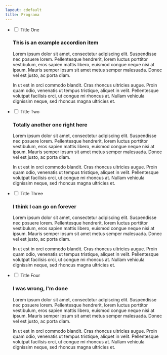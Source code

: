 ```yaml
---
layout: cdefault
title: Programa 
---
```


<div class="accordion vertical">
    <ul>
        <li>
            <input type="checkbox" id="checkbox-1" name="checkbox-accordion" />
            <label for="checkbox-1">Title&nbsp;One</label>
            <div class="content">
                <h3>This is an example accordion item</h3>
                <p>Lorem ipsum dolor sit amet, consectetur adipiscing elit. Suspendisse nec posuere lorem. Pellentesque hendrerit, lorem luctus porttitor vestibulum, eros sapien mattis libero, euismod congue neque nisi at ipsum. Mauris semper ipsum sit amet metus semper malesuada. Donec vel est justo, ac porta diam.</p>
                <p>In ut est in orci commodo blandit. Cras rhoncus ultricies augue. Proin quam odio, venenatis ut tempus tristique, aliquet in velit. Pellentesque volutpat facilisis orci, ut congue mi rhoncus at. Nullam vehicula dignissim neque, sed rhoncus magna ultricies et.</p>
            </div>
        </li>
        <li>
            <input type="checkbox" id="checkbox-2" name="checkbox-accordion" />
            <label for="checkbox-2">Title&nbsp;Two</label>
            <div class="content">
                <h3>Totally another one right here</h3>
                <p>Lorem ipsum dolor sit amet, consectetur adipiscing elit. Suspendisse nec posuere lorem. Pellentesque hendrerit, lorem luctus porttitor vestibulum, eros sapien mattis libero, euismod congue neque nisi at ipsum. Mauris semper ipsum sit amet metus semper malesuada. Donec vel est justo, ac porta diam.</p>
                <p>In ut est in orci commodo blandit. Cras rhoncus ultricies augue. Proin quam odio, venenatis ut tempus tristique, aliquet in velit. Pellentesque volutpat facilisis orci, ut congue mi rhoncus at. Nullam vehicula dignissim neque, sed rhoncus magna ultricies et.</p>
            </div>
        </li>
        <li>
            <input type="checkbox" id="checkbox-3" name="checkbox-accordion" />
            <label for="checkbox-3">Title&nbsp;Three</label>
            <div class="content">
                <h3>I think I can go on forever</h3>
                <p>Lorem ipsum dolor sit amet, consectetur adipiscing elit. Suspendisse nec posuere lorem. Pellentesque hendrerit, lorem luctus porttitor vestibulum, eros sapien mattis libero, euismod congue neque nisi at ipsum. Mauris semper ipsum sit amet metus semper malesuada. Donec vel est justo, ac porta diam.</p>
                <p>In ut est in orci commodo blandit. Cras rhoncus ultricies augue. Proin quam odio, venenatis ut tempus tristique, aliquet in velit. Pellentesque volutpat facilisis orci, ut congue mi rhoncus at. Nullam vehicula dignissim neque, sed rhoncus magna ultricies et.</p>
            </div>
        </li>
        <li>
            <input type="checkbox" id="checkbox-4" name="checkbox-accordion" />
            <label for="checkbox-4">Title&nbsp;Four</label>
            <div class="content">
                <h3>I was wrong, I'm done</h3>
                <p>Lorem ipsum dolor sit amet, consectetur adipiscing elit. Suspendisse nec posuere lorem. Pellentesque hendrerit, lorem luctus porttitor vestibulum, eros sapien mattis libero, euismod congue neque nisi at ipsum. Mauris semper ipsum sit amet metus semper malesuada. Donec vel est justo, ac porta diam.</p>
                <p>In ut est in orci commodo blandit. Cras rhoncus ultricies augue. Proin quam odio, venenatis ut tempus tristique, aliquet in velit. Pellentesque volutpat facilisis orci, ut congue mi rhoncus at. Nullam vehicula dignissim neque, sed rhoncus magna ultricies et.</p>
            </div>
        </li>
    </ul>
</div>


